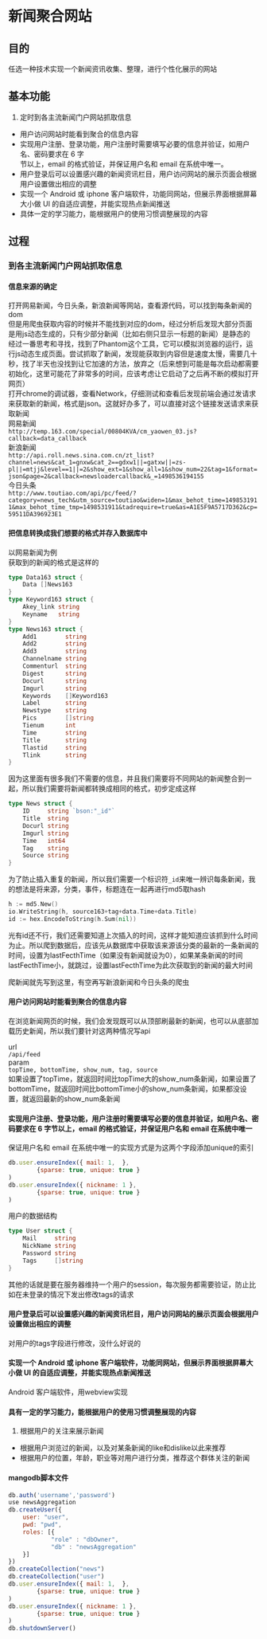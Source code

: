 # 新闻聚合网站
## 目的
任选一种技术实现一个新闻资讯收集、整理，进行个性化展示的网站

## 基本功能 
1. 定时到各主流新闻门户网站抓取信息  
- 用户访问网站时能看到聚合的信息内容  
- 实现用户注册、登录功能，用户注册时需要填写必要的信息并验证，如用户名、密码要求在 6 字  
节以上，email 的格式验证，并保证用户名和 email 在系统中唯一。  
- 用户登录后可以设置感兴趣的新闻资讯栏目，用户访问网站的展示页面会根据用户设置做出相应的调整
- 实现一个 Android 或 iphone 客户端软件，功能同网站，但展示界面根据屏幕大小做 UI 的自适应调整，并能实现热点新闻推送
- 具体一定的学习能力，能根据用户的使用习惯调整展现的内容

## 过程
### 到各主流新闻门户网站抓取信息
#### 信息来源的确定
打开网易新闻，今日头条，新浪新闻等网站，查看源代码，可以找到每条新闻的dom  
但是用爬虫获取内容的时候并不能找到对应的dom，经过分析后发现大部分页面是用js动态生成的，只有少部分新闻（比如右侧只显示一标题的新闻）是静态的
经过一番思考和寻找，找到了Phantom这个工具，它可以模拟浏览器的运行，运行js动态生成页面。尝试抓取了新闻，发现能获取到内容但是速度太慢，需要几十秒，找了半天也没找到让它加速的方法，放弃之（后来想到可能是每次启动都需要初始化，这里可能花了非常多的时间，应该考虑让它启动了之后再不断的模拟打开网页）  
打开chrome的调试器，查看Network，仔细测试和查看后发现前端会通过发请求来获取新的新闻，格式是json。这就好办多了，可以直接对这个链接发送请求来获取新闻  
网易新闻  
`http://temp.163.com/special/00804KVA/cm_yaowen_03.js?callback=data_callback`  
新浪新闻  
`http://api.roll.news.sina.com.cn/zt_list?channel=news&cat_1=gnxw&cat_2==gdxw1||=gatxw||=zs-pl||=mtjj&level==1||=2&show_ext=1&show_all=1&show_num=22&tag=1&format=json&page=2&callback=newsloadercallback&_=1498536194155`  
今日头条  
`http://www.toutiao.com/api/pc/feed/?category=news_tech&utm_source=toutiao&widen=1&max_behot_time=1498531911&max_behot_time_tmp=1498531911&tadrequire=true&as=A1E5F9A5717D362&cp=59511DA396923E1`  

#### 把信息转换成我们想要的格式并存入数据库中
以网易新闻为例  
获取到的新闻的格式是这样的  

```go
type Data163 struct {
	Data []News163
}
type Keyword163 struct {
	Akey_link string
	Keyname   string
}
type News163 struct {
	Add1        string
	Add2        string
	Add3        string
	Channelname string
	Commenturl  string
	Digest      string
	Docurl      string
	Imgurl      string
	Keywords    []Keyword163
	Label       string
	Newstype    string
	Pics        []string
	Tienum      int
	Time        string
	Title       string
	Tlastid     string
	Tlink       string
}
```
因为这里面有很多我们不需要的信息，并且我们需要将不同网站的新闻整合到一起，所以我们需要将新闻都转换成相同的格式，初步定成这样

```go
type News struct {
	ID     string `bson:"_id"`
	Title  string
	Docurl string
	Imgurl string
	Time   int64
	Tag    string
	Source string
}
```

为了防止插入重复的新闻，所以我们需要一个标识符`_id`来唯一辨识每条新闻，我的想法是将来源，分类，事件，标题连在一起再进行md5取hash

```go
h := md5.New()
io.WriteString(h, source163+tag+data.Time+data.Title)
id := hex.EncodeToString(h.Sum(nil))
```

光有id还不行，我们还需要知道上次插入的时间，这样才能知道应该抓到什么时间为止。所以爬到数据后，应该先从数据库中获取该来源该分类的最新的一条新闻的时间，设置为lastFecthTime（如果没有新闻就设为0），如果某条新闻的时间lastFecthTime小，就跳过，设置lastFecthTime为此次获取到的新闻的最大时间

爬新闻就先写到这里，有空再写新浪新闻和今日头条的爬虫

#### 用户访问网站时能看到聚合的信息内容
在浏览新闻网页的时候，我们会发现既可以从顶部刷最新的新闻，也可以从底部加载历史新闻，所以我们要针对这两种情况写api

url  
`/api/feed`  
param  
`topTime, bottomTime, show_num, tag, source`  
如果设置了topTime，就返回时间比topTime大的show_num条新闻，如果设置了bottomTime，就返回时间比bottomTime小的show_num条新闻，如果都没设置，就返回最新的show_num条新闻  

#### 实现用户注册、登录功能，用户注册时需要填写必要的信息并验证，如用户名、密码要求在 6 字节以上，email 的格式验证，并保证用户名和 email 在系统中唯一
保证用户名和 email 在系统中唯一的实现方式是为这两个字段添加unique的索引

```js
db.user.ensureIndex({ mail: 1,  },
        {sparse: true, unique: true }
)
db.user.ensureIndex({ nickname: 1 },
        {sparse: true, unique: true }
)
```
用户的数据结构

```go
type User struct {
	Mail     string
	NickName string
	Password string
	Tags     []string
}
```
其他的话就是要在服务器维持一个用户的session，每次服务都需要验证，防止比如在未登录的情况下发出修改tags的请求

#### 用户登录后可以设置感兴趣的新闻资讯栏目，用户访问网站的展示页面会根据用户设置做出相应的调整

对用户的tags字段进行修改，没什么好说的

#### 实现一个 Android 或 iphone 客户端软件，功能同网站，但展示界面根据屏幕大小做 UI 的自适应调整，并能实现热点新闻推送

Android 客户端软件，用webview实现

#### 具有一定的学习能力，能根据用户的使用习惯调整展现的内容

1. 根据用户的关注来展示新闻  
* 根据用户浏览过的新闻，以及对某条新闻的like和dislike以此来推荐  
* 根据用户的位置，年龄，职业等对用户进行分类，推荐这个群体关注的新闻  

#### mangodb脚本文件

```js
db.auth('username','password')
use newsAggregation
db.createUser({
    user: "user",
    pwd: "pwd",
    roles: [{
            "role" : "dbOwner",
            "db" : "newsAggregation"
    }]
})
db.createCollection("news")
db.createCollection("user")
db.user.ensureIndex({ mail: 1,  },
        {sparse: true, unique: true }
)
db.user.ensureIndex({ nickname: 1 },
        {sparse: true, unique: true }
)
db.shutdownServer()
```

